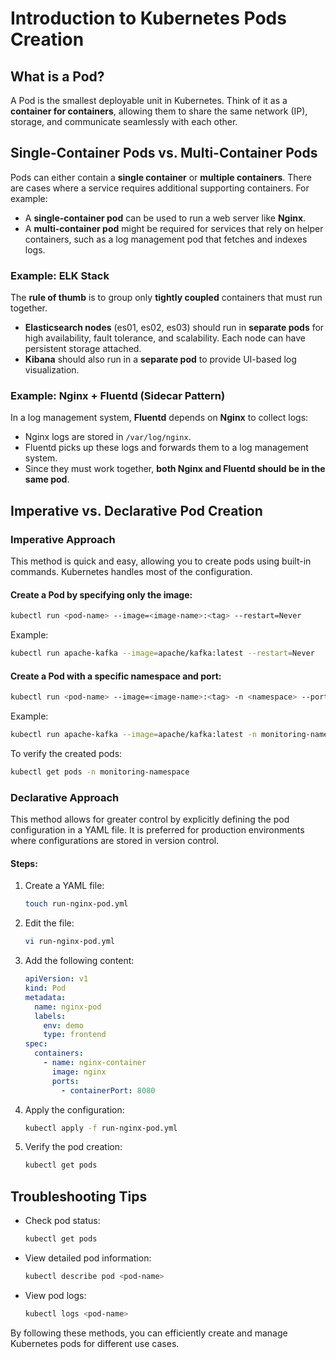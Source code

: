 # Introduction to Kubernetes Pods Creation

## What is a Pod?
A Pod is the smallest deployable unit in Kubernetes. Think of it as a **container for containers**, allowing them to share the same network (IP), storage, and communicate seamlessly with each other.

## Single-Container Pods vs. Multi-Container Pods
Pods can either contain a **single container** or **multiple containers**. There are cases where a service requires additional supporting containers. For example:

- A **single-container pod** can be used to run a web server like **Nginx**.
- A **multi-container pod** might be required for services that rely on helper containers, such as a log management pod that fetches and indexes logs.

### Example: ELK Stack
The **rule of thumb** is to group only **tightly coupled** containers that must run together.
- **Elasticsearch nodes** (es01, es02, es03) should run in **separate pods** for high availability, fault tolerance, and scalability. Each node can have persistent storage attached.
- **Kibana** should also run in a **separate pod** to provide UI-based log visualization.

### Example: Nginx + Fluentd (Sidecar Pattern)
In a log management system, **Fluentd** depends on **Nginx** to collect logs:
- Nginx logs are stored in `/var/log/nginx`.
- Fluentd picks up these logs and forwards them to a log management system.
- Since they must work together, **both Nginx and Fluentd should be in the same pod**.

## Imperative vs. Declarative Pod Creation
### Imperative Approach
This method is quick and easy, allowing you to create pods using built-in commands. Kubernetes handles most of the configuration.

#### Create a Pod by specifying only the image:
```sh
kubectl run <pod-name> --image=<image-name>:<tag> --restart=Never
```
Example:
```sh
kubectl run apache-kafka --image=apache/kafka:latest --restart=Never
```

#### Create a Pod with a specific namespace and port:
```sh
kubectl run <pod-name> --image=<image-name>:<tag> -n <namespace> --port=<port> --restart=Never
```
Example:
```sh
kubectl run apache-kafka --image=apache/kafka:latest -n monitoring-namespace --port=9094 --restart=Never
```

To verify the created pods:
```sh
kubectl get pods -n monitoring-namespace
```

### Declarative Approach
This method allows for greater control by explicitly defining the pod configuration in a YAML file. It is preferred for production environments where configurations are stored in version control.

#### Steps:
1. Create a YAML file:
   ```sh
   touch run-nginx-pod.yml
   ```
2. Edit the file:
   ```sh
   vi run-nginx-pod.yml
   ```
3. Add the following content:
   ```yaml
   apiVersion: v1
   kind: Pod
   metadata:
     name: nginx-pod
     labels:
       env: demo
       type: frontend
   spec:
     containers:
       - name: nginx-container
         image: nginx
         ports:
           - containerPort: 8080
   ```
4. Apply the configuration:
   ```sh
   kubectl apply -f run-nginx-pod.yml
   ```
5. Verify the pod creation:
   ```sh
   kubectl get pods
   ```

## Troubleshooting Tips
- Check pod status:
  ```sh
  kubectl get pods
  ```
- View detailed pod information:
  ```sh
  kubectl describe pod <pod-name>
  ```
- View pod logs:
  ```sh
  kubectl logs <pod-name>
  ```

By following these methods, you can efficiently create and manage Kubernetes pods for different use cases.
